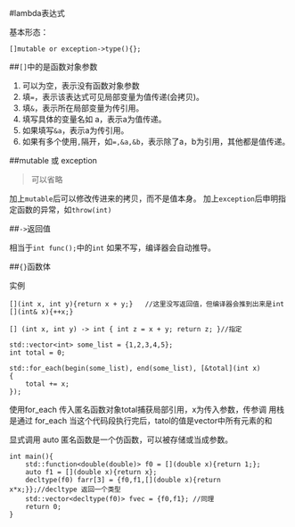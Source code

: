 #lambda表达式

基本形态：

```
[]mutable or exception->type(){}; 
```

##`[]`中的是函数对象参数

1. 可以为空，表示没有函数对象参数
2. 填`=`，表示该表达式可见局部变量为值传递(会拷贝)。
3. 填`&`，表示所在局部变量为传引用。
4. 填写具体的变量名如 a，表示a为值传递。
5. 如果填写`&a`，表示a为传引用。
6. 如果有多个使用`,`隔开，如`=,&a,&b`，表示除了a，b为引用，其他都是值传递。

##mutable 或 exception

> 可以省略

加上`mutable`后可以修改传进来的拷贝，而不是值本身。
加上`exception`后申明指定函数的异常，如`throw(int)`

##`->`返回值

相当于`int func();`中的`int`
如果不写，编译器会自动推导。

##`{}`函数体

实例
```
[](int x, int y){return x + y;}   //这里没写返回值，但编译器会推到出来是int
[](int& x){++x;}

[] (int x, int y) -> int { int z = x + y; return z; }//指定

```

```
std::vector<int> some_list = {1,2,3,4,5};
int total = 0;

std::for_each(begin(some_list), end(some_list), [&total](int x)
{
    total += x;
});
```

使用for_each 传入匿名函数对象total捕获局部引用，x为传入参数，传参调
用栈是通过 for_each
当这个代码段执行完后，tatol的值是vector中所有元素的和

显式调用 auto  匿名函数是一个仿函数，可以被存储或当成参数。
```
int main(){
	std::function<double(double)> f0 = [](double x){return 1;};
	auto f1 = [](double x){return x};
	decltype(f0) farr[3] = {f0,f1,[](double x){return x*x;}};//decltype 返回一个类型
	std::vector<decltype(f0)> fvec = {f0,f1}; //同理
	return 0;
}
```

